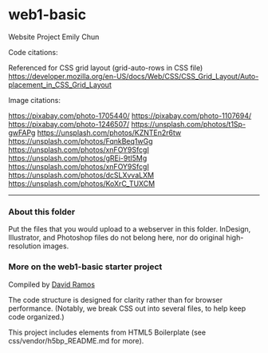 # web1-basic
Website Project
Emily Chun

Code citations:

Referenced for CSS grid layout (grid-auto-rows in CSS file)
https://developer.mozilla.org/en-US/docs/Web/CSS/CSS_Grid_Layout/Auto-placement_in_CSS_Grid_Layout

Image citations:

https://pixabay.com/photo-1705440/
https://pixabay.com/photo-1107694/
https://pixabay.com/photo-1246507/
https://unsplash.com/photos/t1Sp-gwFAPg
https://unsplash.com/photos/KZNTEn2r6tw
https://unsplash.com/photos/FqnkBeq1wGg
https://unsplash.com/photos/xnFOY9SfcgI
https://unsplash.com/photos/gREi-9tI5Mg
https://unsplash.com/photos/xnFOY9SfcgI
https://unsplash.com/photos/dcSLXvvaLXM
https://unsplash.com/photos/KoXrC_TUXCM

***

### About this folder

Put the files that you would upload to a webserver in this folder. InDesign, Illustrator, and Photoshop files do not belong here, nor do original high-resolution images.

### More on the web1-basic starter project

Compiled by [David Ramos](http://imaginaryterrain.com)

The code structure is designed for clarity rather than for browser performance. (Notably, we break CSS out into several files, to help keep code organized.)

This project includes elements from HTML5 Boilerplate (see css/vendor/h5bp_README.md for more).